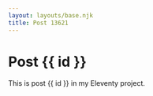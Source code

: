 ```yaml
---
layout: layouts/base.njk
title: Post 13621
---
```


# Post {{ id }}

This is post {{ id }} in my Eleventy project.
